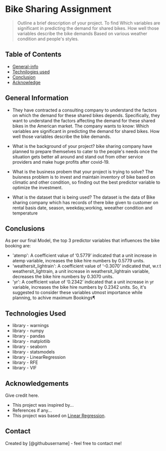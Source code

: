 # Bike Sharing Assignment
> Outline a brief description of your project.
To find Which variables are significant in predicting the demand for shared bikes. How well those variables describe the bike demands Based on various weather condition and people's styles.


## Table of Contents
* [General-info](#general-information)
* [Technilogies used](#technologies-used)
* [Conclusion](#conclusions)
* [Acknowledge](#acknowledgements)

<!-- You can include any other section that is pertinent to your problem -->

## General Information
- They have contracted a consulting company to understand the factors on which the demand for these shared bikes depends. Specifically, they want to understand the factors affecting the demand for these shared bikes in the American market. The company wants to know:
Which variables are significant in predicting the demand for shared bikes.
How well those variables describe the bike demands.

- What is the background of your project?
bike sharing company have planned to prepare themselves to cater to the people's needs once the situation gets better all around and stand out from other service providers and make huge profits after covid-19.

- What is the business probem that your project is trying to solve?
The buisness problem is to invest and maintain inventory of bike based on climatic and other condition, so finding out the best predictor variable to optimize the investment.
- What is the dataset that is being used?
 The dataset is the data of Bike sharing company which has records of there bike given to customer on rental basis  date, season, weekday,working, weeather condition and temperature  

<!-- You don't have to answer all the questions - just the ones relevant to your project. -->

## Conclusions
As per our final Model, the top 3 predictor variables that influences the bike booking are:
- 'atemp': A coefficient value of ‘0.5779’ indicated that a unit increase in atemp variable, increases the bike hire numbers by 0.5779 units.
- 'weathersit_lightrain': A coefficient value of ‘-0.3070’ indicated that, w.r.t weathersit_lightrain, a unit increase in weathersit_lightrain variable, decreases the bike hire numbers by 0.3070 units.
- 'yr': A coefficient value of ‘0.2342’ indicated that a unit increase in yr variable, increases the bike hire numbers by 0.2342 units. So, it's suggested to consider these variables utmost importance while planning, to achive maximum Bookings¶

<!-- You don't have to answer all the questions - just the ones relevant to your project. -->


## Technologies Used
- library - warnings
- library - numpy
- library - pandas
- library - matplotlib
- library - seaborn
- library - statsmodels
- library - LinearRegression
- library - RFE
- library - VIF

<!-- As the libraries versions keep on changing, it is recommended to mention the version of library used in this project -->

## Acknowledgements
Give credit here.
- This project was inspired by...
- References if any...
- This project was based on [Linear Regression](https://www.example.com).


## Contact
Created by [@githubusername] - feel free to contact me!


<!-- Optional -->
<!-- ## License -->
<!-- This project is open source and available under the [... License](). -->

<!-- You don't have to include all sections - just the one's relevant to your project -->
